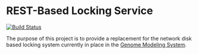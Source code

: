 # REST-Based Locking Service

[![Build Status](https://travis-ci.org/mark-burnett/gsc-lock.png?branch=master)](https://travis-ci.org/mark-burnett/gsc-lock)

The purpose of this project is to provide a replacement for the network disk
based locking system currently in place in the
[Genome Modeling System](https://github.com/genome/gms-core).
